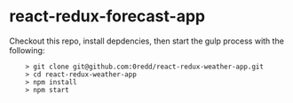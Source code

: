 # react-redux-forecast-app

Checkout this repo, install depdencies, then start the gulp process with the following:

```
	> git clone git@github.com:0redd/react-redux-weather-app.git
	> cd react-redux-weather-app
	> npm install
	> npm start
```